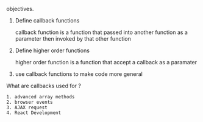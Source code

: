 objectives.

1. Define callback functions

    callback function is a function that passed into another function as a parameter then invoked by that other function


2. Define higher order functions

    higher order function is a function that accept a callback as a paramater

3. use callback functions to make code more general


What are callbacks used for ?

    1. advanced array methods
    2. browser events
    3. AJAX request
    4. React Development